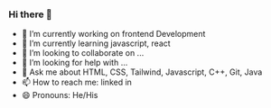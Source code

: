 ### Hi there 👋

- 🔭 I’m currently working on frontend Development
- 🌱 I’m currently learning javascript, react
- 👯 I’m looking to collaborate on ...
- 🤔 I’m looking for help with ...
- 💬 Ask me about HTML, CSS, Tailwind, Javascript, C++, Git, Java
- 📫 How to reach me: linked in
- 😄 Pronouns: He/His
